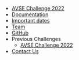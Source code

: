 <!-- _navbar.md -->
* [AVSE Challenge 2022](/avsec1/)
* [Documentation](/avsec1/docs)
* [Important dates](/avsec1/important-dates)
* [Team](/avsec1/team)
* [GitHub](https://github.com/cogmhear/avse_challenge)
* Previous Challenges
    * [AVSE Challenge 2022](/avsec1/)
* [Contact Us](/avsec1/contact)
